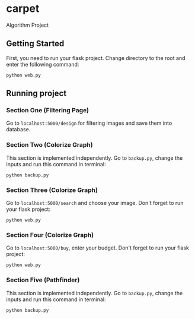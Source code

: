 # carpet
Algorithm Project

## Getting Started
First, you need to run your flask project.
Change directory to the root and enter the following command:
```
python web.py
```

## Running project

### Section One (Filtering Page)
Go to ```localhost:5000/design``` for filtering images and save them into database.

### Section Two (Colorize Graph)
This section is implemented independently.
Go to ```backup.py```, change the inputs and run this command in terminal:
```
python backup.py
```

### Section Three (Colorize Graph)
Go to ```localhost:5000/search``` and choose your image.
Don't forget to run your flask project:
```
python web.py
```

### Section Four (Colorize Graph)
Go to ```localhost:5000/buy```, enter your budget.
Don't forget to run your flask project:
```
python web.py
```

### Section Five (Pathfinder)
This section is implemented independently.
Go to ```backup.py```, change the inputs and run this command in terminal:
```
python backup.py
```
